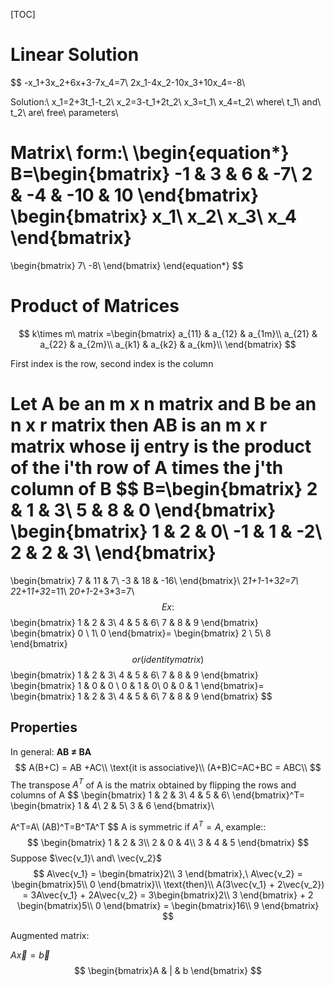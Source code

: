 [TOC]

# Linear Solution

$$
-x_1+3x_2+6x+3-7x_4=7\\
2x_1-4x_2-10x_3+10x_4=-8\\

Solution:\\
x_1=2+3t_1-t_2\\
x_2=3-t_1+2t_2\\
x_3=t_1\\
x_4=t_2\\
where\ t_1\ and\ t_2\ are\ free\ parameters\\

Matrix\ form:\ 
\begin{equation*}
B=\begin{bmatrix}
-1 & 3 & 6 & -7\\
2 & -4 & -10 & 10
\end{bmatrix}
\begin{bmatrix}
x_1\\
x_2\\
x_3\\
x_4
\end{bmatrix}
=
\begin{bmatrix}
7\\
-8\\
\end{bmatrix}
\end{equation*}
$$

# Product of Matrices

$$
k\times m\ matrix =\begin{bmatrix}
a_{11} & a_{12} & a_{1m}\\
a_{21} & a_{22} & a_{2m}\\
a_{k1} & a_{k2} & a_{km}\\
\end{bmatrix}
$$

First index is the row, second index is the column



Let A be an m x n matrix and B be an n x r matrix then AB is an m x r matrix whose ij entry is the product of the i'th row of A times the j'th column of B
$$
B=\begin{bmatrix}
2 & 1 & 3\\
5 & 8 & 0
\end{bmatrix}
\begin{bmatrix}
1 & 2 & 0\\
-1 & 1 & -2\\
2 & 2 & 3\\
\end{bmatrix}
=
\begin{bmatrix}
7 & 11 & 7\\
-3 & 18 & -16\\
\end{bmatrix}\\
2*1+1*-1+3*2=7\\
2*2+1*1+3*2=11\\
2*0+1*-2+3*3=7\\
$$
Ex:
$$
\begin{bmatrix}
1 & 2 & 3\\
4 & 5 & 6\\
7 & 8 & 9
\end{bmatrix}
\begin{bmatrix}
0 \\
1\\
0
\end{bmatrix}=
\begin{bmatrix}
2 \\
5\\
8
\end{bmatrix}
$$
or (identity matrix)
$$
\begin{bmatrix}
1 & 2 & 3\\
4 & 5 & 6\\
7 & 8 & 9
\end{bmatrix}
\begin{bmatrix}
1 & 0 & 0 \\
0 & 1 & 0\\
0 & 0 & 1
\end{bmatrix}=
\begin{bmatrix}
1 & 2 & 3\\
4 & 5 & 6\\
7 & 8 & 9
\end{bmatrix}
$$
## Properties

In general: **AB $\neq$ BA**
$$
A(B+C) = AB +AC\\
\text{it is associative}\\
(A+B)C=AC+BC = ABC\\
$$
The transpose $A^T$ of A is the matrix obtained by flipping the rows and columns of A
$$
\begin{bmatrix}
1 & 2 & 3\\
4 & 5 & 6\\
\end{bmatrix}^T=
\begin{bmatrix}
1 & 4\\
2 & 5\\
3 & 6
\end{bmatrix}\\

A^T=A\\
(AB)^T=B^TA^T
$$
A is symmetric if $A^T=A$, example::
$$
\begin{bmatrix}
1 & 2 & 3\\
2 & 0 & 4\\
3 & 4 & 5
\end{bmatrix}
$$
Suppose $\vec{v_1}\ and\ \vec{v_2}$
$$
A\vec{v_1} = \begin{bmatrix}2\\ 3 \end{bmatrix},\ 
A\vec{v_2} = \begin{bmatrix}5\\ 0 \end{bmatrix}\\
\text{then}\\ A(3\vec{v_1} + 2\vec{v_2}) =
3A\vec{v_1} + 2A\vec{v_2} = 3\begin{bmatrix}2\\ 3 \end{bmatrix} + 2 \begin{bmatrix}5\\ 0 \end{bmatrix} = \begin{bmatrix}16\\ 9 \end{bmatrix}
$$


Augmented matrix:

$A\vec{x} = \vec{b}$
$$
\begin{bmatrix}A & | & b \end{bmatrix}
$$
